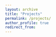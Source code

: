 ```yaml
---
layout: archive
title: "Projects"
permalink: /projects/
author_profile: true
redirect_from:
---
```

